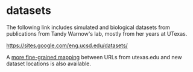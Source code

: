 # datasets

The following link includes
simulated and biological datasets from publications from Tandy Warnow's lab, mostly from her years at UTexas.

https://sites.google.com/eng.ucsd.edu/datasets/

A [more fine-grained mapping](https://docs.google.com/document/d/e/2PACX-1vRnKtATNX-lekIGoIC9Mt2hil1WnRuIf7VjOKeUm-BJIKtNlyuJDRV-eJXavqOogXOjAZnk_XXMciET/pub) between URLs from utexas.edu and new dataset locations is also available.
